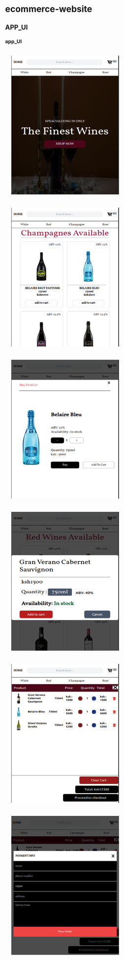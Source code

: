 # ecommerce-website
## APP_UI

### app_UI
<p allign="center">
<img src="frontend/src/screenshots/home.png" alt="hompage" style="padding: 20px" width="350" height='450px'>
<img src="frontend/src/screenshots/products.png" alt="login" style="padding: 20px"width="350" height='450px'>
<img src="frontend/src/screenshots/buymodal.png" alt="signup" style="padding: 20px" width="350" height='450px'>
<img src="frontend/src/screenshots/cartpopup.png" alt="signup" style="padding: 20px" width="350" height='450px'>
<img src="frontend/src/screenshots/cart.png" alt="signup" style="padding: 20px" width="350" height='450px'>
<img src="frontend/src/screenshots/checkout.png" alt="signup" style="padding: 20px" width="350" height='450px'>
</p>
